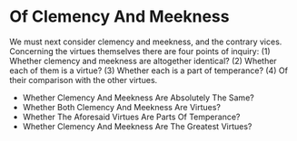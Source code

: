 # Of Clemency And Meekness

We must next consider clemency and meekness, and the contrary vices. Concerning the virtues themselves there are four points of inquiry:
(1) Whether clemency and meekness are altogether identical?
(2) Whether each of them is a virtue?
(3) Whether each is a part of temperance?
(4) Of their comparison with the other virtues.

* Whether Clemency And Meekness Are Absolutely The Same?
* Whether Both Clemency And Meekness Are Virtues?
* Whether The Aforesaid Virtues Are Parts Of Temperance?
* Whether Clemency And Meekness Are The Greatest Virtues?